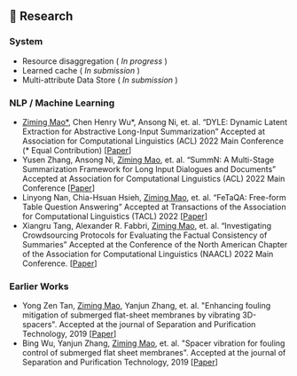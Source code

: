 ## 🌱 Research
### System
- Resource disaggregation (<em> In progress </em>)
- Learned cache (<em> In submission </em>)
- Multi-attribute Data Store (<em> In submission </em>)

### NLP / Machine Learning
* <ins>Ziming Mao*</ins>, Chen Henry Wu*, Ansong Ni, et. al. “DYLE: Dynamic Latent Extraction for Abstractive Long-Input Summarization” Accepted at Association for Computational Linguistics (ACL) 2022 Main Conference (* Equal Contribution) [[Paper](https://arxiv.org/abs/2110.08168)]
* Yusen Zhang, Ansong Ni, <ins>Ziming Mao</ins>, et. al. “SummN: A Multi-Stage Summarization Framework for Long Input Dialogues and Documents” Accepted at Association for Computational Linguistics (ACL) 2022 Main Conference [[Paper](https://arxiv.org/abs/2110.10150)]
* Linyong Nan, Chia-Hsuan Hsieh, <ins>Ziming Mao</ins>, et. al. “FeTaQA: Free-form Table Question Answering” Accepted at Transactions of the Association for Computational Linguistics (TACL) 2022 [[Paper](https://direct.mit.edu/tacl/article/doi/10.1162/tacl_a_00446/109273/FeTaQA-Free-form-Table-Question-Answering)]
* Xiangru Tang, Alexander R. Fabbri, <ins>Ziming Mao</ins>, et. al. “Investigating Crowdsourcing Protocols for Evaluating the Factual Consistency of Summaries” Accepted at the Conference of the North American Chapter of the Association for Computational Linguistics (NAACL) 2022 Main Conference. [[Paper](https://arxiv.org/abs/2109.09195)]
### Earlier Works
* Yong Zen Tan, <ins>Ziming Mao</ins>, Yanjun Zhang, et. al. "Enhancing fouling mitigation of submerged flat-sheet membranes by vibrating 3D-spacers". Accepted at the journal of Separation and Purification Technology, 2019 [[Paper](https://www.sciencedirect.com/science/article/pii/S1383586618333240)]
* Bing Wu, Yanjun Zhang, <ins>Ziming Mao</ins>, et. al. "Spacer vibration for fouling control of submerged flat sheet membranes". Accepted at the journal of Separation and Purification Technology, 2019 [[Paper](https://www.sciencedirect.com/science/article/pii/S1383586618319968)]
